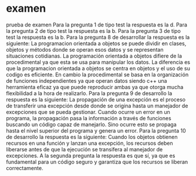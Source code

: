 # examen
prueba de examen
Para la pregunta 1 de tipo test la respuesta es la d.
Para la pregunta 2 de tipo test la respuesta es la b.
Para la pregunta 3 de tipo test la respuesta es la b.
Para la pregunta 8 de desarrollar la respuesta es la siguiente: La programacion orientada a objetos se puede dividir en clases, objetos y métodos donde se operan esos datos y se representan situaciones cotidianas. La programación orientada a objetos difiere de la procedimental ya que esta se usa para manipular los datos. La diferencia es que la programacion orientada a objetos se centra en objetos y el uso de su codigo es eficiente. En cambio la procedimental se basa en la organización  de funciones independientes ya que operan datos siendo c++ una herramienta eficaz ya que puede reproducir ambas ya que otorga mucha flexibilidad a la hora de realizarlo.
Para la pregunta 9 de desarrollo la respuesta es la siguiente: La propagación de una excepción es el proceso de transferir una excepción desde donde se origina hasta un manejador de excepciones que se pueda gestionar. Cuando ocurre un error en un programa, la propagación pasa la información a través de funciones buscando un código capaz de manejarlo. Sino ocurre esto se propaga hasta el nivel superior del programa y genera un error.
Para la pregunta 10 de desarrollo la respuesta es la siguiente: Cuando los objetos obtienen recursos en una función y lanzan una excepción, los recursos deben liberarse antes de que la ejecución se transifera al manejador de excepciones. A la segunda pregunta la respuesta es que sí, ya que es fundamental para un código seguro y garantiza que los recursos se liberan correctamente. 
